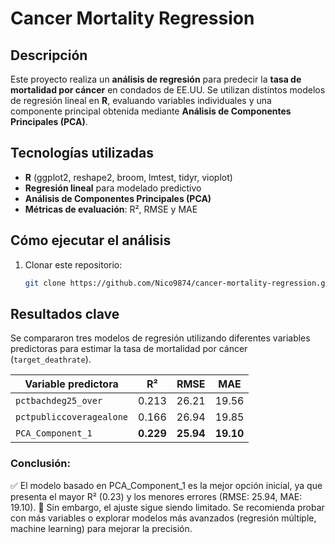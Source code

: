 # Cancer Mortality Regression

## Descripción  
Este proyecto realiza un **análisis de regresión** para predecir la **tasa de mortalidad por cáncer** en condados de EE.UU. Se utilizan distintos modelos de regresión lineal en **R**, evaluando variables individuales y una componente principal obtenida mediante **Análisis de Componentes Principales (PCA)**.

## Tecnologías utilizadas  
- **R** (ggplot2, reshape2, broom, lmtest, tidyr, vioplot)  
- **Regresión lineal** para modelado predictivo  
- **Análisis de Componentes Principales (PCA)**  
- **Métricas de evaluación**: R², RMSE y MAE  

## Cómo ejecutar el análisis  
1. Clonar este repositorio:  
   ```sh
   git clone https://github.com/Nico9874/cancer-mortality-regression.git

## Resultados clave  
Se compararon tres modelos de regresión utilizando diferentes variables predictoras para estimar la tasa de mortalidad por cáncer (`target_deathrate`).  

| Variable predictora      | R²   | RMSE  | MAE  |
|-------------------------|------|------|------|
| `pctbachdeg25_over`     | 0.213 | 26.21 | 19.56 |
| `pctpubliccoveragealone` | 0.166 | 26.94 | 19.85 |
| `PCA_Component_1`       | **0.229** | **25.94** | **19.10** |

### **Conclusión:**  
✅ El modelo basado en PCA_Component_1 es la mejor opción inicial, ya que presenta el mayor R² (0.23) y los menores errores (RMSE: 25.94, MAE: 19.10).
📌 Sin embargo, el ajuste sigue siendo limitado. Se recomienda probar con más variables o explorar modelos más avanzados (regresión múltiple, machine learning) para mejorar la precisión.
